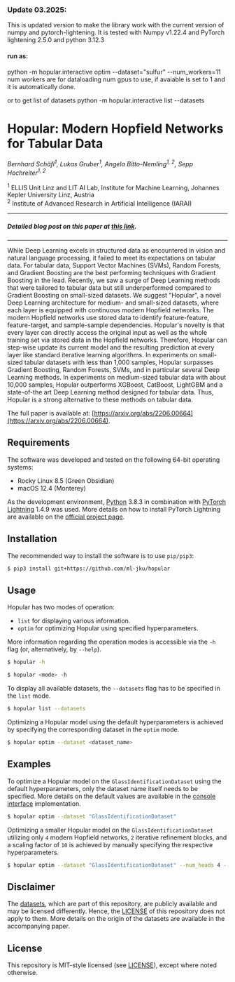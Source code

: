 
### Update 03.2025:
This is updated version to make the library work with the current version of numpy and pytorch-lightening. It is tested with Numpy v1.22.4 and PyTorch lightening 2.5.0 and python 3.12.3

#### run as:  
python -m hopular.interactive optim --dataset="sulfur" --num_workers=11 
num workers are for dataloading 
num gpus to use, if avaiable is set to 1 and it is automatically done.

or to get list of datasets
python -m hopular.interactive list --datasets

# Hopular: Modern Hopfield Networks for Tabular Data

_Bernhard Schäfl<sup>1</sup>, Lukas Gruber<sup>1</sup>,
Angela Bitto-Nemling<sup>1, 2</sup>, Sepp Hochreiter<sup>1, 2</sup>_

<sup>1</sup> ELLIS Unit Linz and LIT AI Lab, Institute for Machine Learning, Johannes Kepler University Linz, Austria  
<sup>2</sup> Institute of Advanced Research in Artificial Intelligence (IARAI)

---

##### Detailed blog post on this paper at [this link](https://ml-jku.github.io/hopular/).

---

While Deep Learning excels in structured data as encountered in vision and natural language processing, it failed to
meet its expectations on tabular data. For tabular data, Support Vector Machines (SVMs), Random Forests, and Gradient
Boosting are the best performing techniques with Gradient Boosting in the lead. Recently, we saw a surge of Deep
Learning methods that were tailored to tabular data but still underperformed compared to Gradient Boosting on
small-sized datasets. We suggest "Hopular", a novel Deep Learning architecture for medium- and small-sized datasets,
where each layer is equipped with continuous modern Hopfield networks. The modern Hopfield networks use stored data to
identify feature-feature, feature-target, and sample-sample dependencies. Hopular's novelty is that every layer can
directly access the original input as well as the whole training set via stored data in the Hopfield networks.
Therefore, Hopular can step-wise update its current model and the resulting prediction at every layer like standard
iterative learning algorithms. In experiments on small-sized tabular datasets with less than 1,000 samples, Hopular
surpasses Gradient Boosting, Random Forests, SVMs, and in particular several Deep Learning methods. In experiments on
medium-sized tabular data with about 10,000 samples, Hopular outperforms XGBoost, CatBoost, LightGBM and a state-of-the
art Deep Learning method designed for tabular data. Thus, Hopular is a strong alternative to these methods on tabular
data.

The full paper is available at: [https://arxiv.org/abs/2206.00664](https://arxiv.org/abs/2206.00664).

## Requirements

The software was developed and tested on the following 64-bit operating systems:

- Rocky Linux 8.5 (Green Obsidian)
- macOS 12.4 (Monterey)

As the development environment, [Python](https://www.python.org) 3.8.3 in combination
with [PyTorch Lightning](https://www.pytorchlightning.ai) 1.4.9 was used. More details on
how to install PyTorch Lightning are available on the [official project page](https://www.pytorchlightning.ai).

## Installation

The recommended way to install the software is to use `pip/pip3`:

```bash
$ pip3 install git+https://github.com/ml-jku/hopular
```

## Usage

Hopular has two modes of operation:

- `list` for displaying various information.
- `optim` for optimizing Hopular using specified hyperparameters.

More information regarding the operation modes is accessible via the `-h` flag (or, alternatively, by `--help`).

```bash
$ hopular -h
```

```bash
$ hopular <mode> -h
```

To display all available datasets, the `--datasets` flag has to be specified in the `list` mode.

```bash
$ hopular list --datasets 
```

Optimizing a Hopular model using the default hyperparameters is achieved by specifying the corresponding dataset in the
`optim` mode.

```bash
$ hopular optim --dataset <dataset_name>
```

## Examples

To optimize a Hopular model on the `GlassIdentificationDataset` using the default hyperparameters, only the dataset
name itself needs to be specified. More details on the default values are available in the
[console interface](hopular/interactive.py) implementation.

```bash
$ hopular optim --dataset "GlassIdentificationDataset"
```

Optimizing a smaller Hopular model on the `GlassIdentificationDataset` utilizing only `4` modern Hopfield networks, `2`
iterative refinement blocks, and a scaling factor of `10` is achieved by manually specifying the respective
hyperparameters.

```bash
$ hopular optim --dataset "GlassIdentificationDataset" --num_heads 4 --num_blocks 2 --scaling_factor 10
```

## Disclaimer

The [datasets](hopular/auxiliary/resources), which are part of this repository, are publicly available and may be
licensed differently. Hence, the [LICENSE](LICENSE) of this repository does not apply to them. More details on the
origin of the datasets are available in the accompanying paper.

## License

This repository is MIT-style licensed (see [LICENSE](LICENSE)), except where noted otherwise.